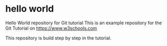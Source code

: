# hello world
Hello World repository for Git tutorial
This is an example repository for the Git Tutorial on https://www.w3schools.com

This repository is build step by step in the tutorial. 